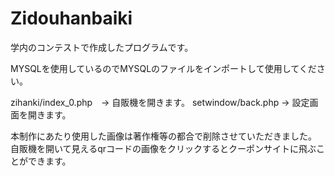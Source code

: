 # Zidouhanbaiki

学内のコンテストで作成したプログラムです。

MYSQLを使用しているのでMYSQLのファイルをインポートして使用してください。

zihanki/index_0.php　-> 自販機を開きます。
setwindow/back.php -> 設定画面を開きます。

本制作にあたり使用した画像は著作権等の都合で削除させていただきました。
自販機を開いて見えるqrコードの画像をクリックするとクーポンサイトに飛ぶことができます。
